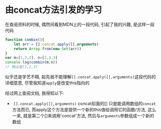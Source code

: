 # 由concat方法引发的学习

在查阅资料的时候, 偶然间看到MDN上的一段代码, 引起了我的兴趣, 是这样一段代码

```javascript
function combin(){
	let arr = [].concat.apply([],arguments)
	return Array.from(new Set(arr))
}
var m=[1,2,2], n=[2,3,3]
console.log(combin(m,n))
// 输出是[1,2,3]
```

似乎还是学艺不精, 起先我不能理解`[].concat.apply([],arguments)`这段代码的详细意思, 尽管我知道`apply`是改变this指向的

经过网上查阅文档, 我得知以下:

- ​	`[].concat.apply([],arguments)`  concat前面的[]  只是能调用数组的`concat`方法而已, 而apply这个方法是提供一个新的this值给调用它的函数/方法,  这么一来, 就是第二个[]来调用'concat'方法, 然后与`arguments`参数组成一个新的数组

